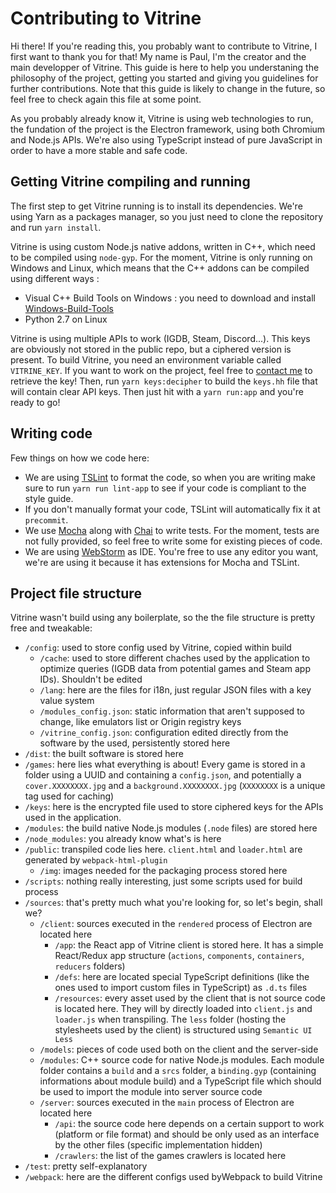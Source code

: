 # Contributing to Vitrine

Hi there! If you're reading this, you probably want to contribute to Vitrine, I first want to thank you for that!
My name is Paul, I'm the creator and the main developper of Vitrine.
This guide is here to help you understaning the philosophy of the project, getting you started and giving you guidelines for further contributions.
Note that this guide is likely to change in the future, so feel free to check again this file at some point.

As you probably already know it, Vitrine is using web technologies to run, the fundation of the project is the Electron framework, using both Chromium and Node.js APIs.
We're also using TypeScript instead of pure JavaScript in order to have a more stable and safe code.

## Getting Vitrine compiling and running

The first step to get Vitrine running is to install its dependencies. We're using Yarn as a packages manager, so you just need to clone the repository and run `yarn install`.

Vitrine is using custom Node.js native addons, written in C++, which need to be compiled using `node-gyp`. For the moment, Vitrine is only running on Windows and Linux, which means that the C++ addons can be compiled using different ways :
- Visual C++ Build Tools on Windows : you need to download and install [Windows-Build-Tools](https://github.com/felixrieseberg/windows-build-tools)
- Python 2.7 on Linux

Vitrine is using multiple APIs to work (IGDB, Steam, Discord...). This keys are obviously not stored in the public repo, but a ciphered version is present.
To build Vitrine, you need an environment variable called `VITRINE_KEY`. If you want to work on the project, feel free to [contact me](mailto:paul.roman@epitech.eu) to retrieve the key!
Then, run `yarn keys:decipher` to build the `keys.hh` file that will contain clear API keys.
Then just hit with a `yarn run:app` and you're ready to go!

## Writing code

Few things on how we code here:
* We are using [TSLint](https://palantir.github.io/tslint) to format the code, so when you are writing make sure to run `yarn run lint-app` to see if your code is compliant to the style guide.
* If you don't manually format your code, TSLint will automatically fix it at `precommit`.
* We use [Mocha](https://mochajs.org) along with [Chai](http://www.chaijs.com) to write tests. For the moment, tests are not fully provided, so feel free to write some for existing pieces of code.
* We are using [WebStorm](https://www.jetbrains.com/webstorm) as IDE. You're free to use any editor you want, we're are using it because it has extensions for Mocha and TSLint.

## Project file structure

Vitrine wasn't build using any boilerplate, so the the file structure is pretty free and tweakable:
- `/config`: used to store config used by Vitrine, copied within build
  - `/cache`: used to store different chaches used by the application to optimize queries (IGDB data from potential games and Steam app IDs). Shouldn't be edited
  - `/lang`: here are the files for i18n, just regular JSON files with a key value system
  - `/modules_config.json`: static information that aren't supposed to change, like emulators list or Origin registry keys
  - `/vitrine_config.json`: configuration edited directly from the software by the used, persistently stored here
- `/dist`: the built software is stored here
- `/games`: here lies what everything is about! Every game is stored in a folder using a UUID and containing a `config.json`, and potentially a `cover.XXXXXXXX.jpg` and a `background.XXXXXXXX.jpg` (`XXXXXXXX` is a unique tag used for caching)
- `/keys`: here is the encrypted file used to store ciphered keys for the APIs used in the application.
- `/modules`: the build native Node.js modules (`.node` files) are stored here
- `/node_modules`: you already know what's is here
- `/public`: transpiled code lies here. `client.html` and `loader.html` are generated by `webpack-html-plugin`
  - `/img`: images needed for the packaging process stored here
- `/scripts`: nothing really interesting, just some scripts used for build process
- `/sources`: that's pretty much what you're looking for, so let's begin, shall we?
  - `/client`: sources executed in the `rendered` process of Electron are located here
    - `/app`: the React app of Vitrine client is stored here. It has a simple React/Redux app structure (`actions`, `components`, `containers`, `reducers` folders)
    - `/defs`: here are located special TypeScript definitions (like the ones used to import custom files in TypeScript) as `.d.ts` files
    - `/resources`: every asset used by the client that is not source code is located here. They will by directly loaded into `client.js` and `loader.js` when transpiling. The `less` folder (hosting the stylesheets used by the client) is structured using `Semantic UI Less`
  - `/models`: pieces of code used both on the client and the server-side
  - `/modules`: C++ source code for native Node.js modules. Each module folder contains a `build` and a `srcs` folder, a `binding.gyp` (containing informations about module build) and a TypeScript file which should be used to import the module into server source code
  - `/server`: sources executed in the `main` process of Electron are located here
    - `/api`: the source code here depends on a certain support to work (platform or file format) and should be only used as an interface by the other files (specific implementation hidden)
    - `/crawlers`: the list of the games crawlers is located here
- `/test`: pretty self-explanatory
- `/webpack`: here are the different configs used byWebpack to build Vitrine